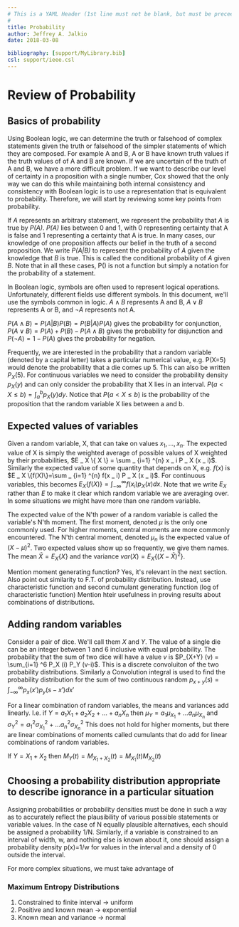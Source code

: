 ```yaml
---
# This is a YAML Header (1st line must not be blank, but must be preceeded by blank line)
#
title: Probability
author: Jeffrey A. Jalkio
date: 2018-03-08

bibliography: [support/MyLibrary.bib]
csl: support/ieee.csl
---
```

# Review of Probability

## Basics of probability

Using Boolean logic, we can determine the truth or falsehood of complex statements given the truth or falsehood of the simpler statements of which they are composed. For example A and B, A or B have known truth values if the truth values of of A and B are known. If we are uncertain of the truth of A and B, we have a more difficult problem. If we want to describe our level of certainty in a proposition with a single number, Cox showed that the only way we can do this while maintaining both internal consistency and consistency with Boolean logic is to use a representation that is equivalent to probability. Therefore, we will start by reviewing some key points from probability. 

If *A* represents an arbitrary statement, we represent the probability that *A* is true by *P(A)*. *P(A)* lies between 0 and 1, with 0 representing certainty that A is false and 1 representing a certainty that A is true. In many cases, our knowledge of one proposition affects our belief in the truth of a second proposition. We write *P(A|B)* to represent the probability of *A* given the knowledge that *B* is true. This is called the conditional probability of *A* given *B*. Note that in all these cases, P() is not a function but simply a notation for the probability of a statement.

In Boolean logic, symbols are often used to represent logical operations. Unfortunately, different fields use different symbols. In this document, we'll use the symbols common in logic. $A \wedge B$ represents A and B, $A \vee B$ represents A or B, and $\neg A$ represents not A.

$P(A \wedge B) = P(A|B)P(B) = P(B|A)P(A)$ gives the probability for conjunction, $P(A \vee B)= P(A) + P(B) - P(A \wedge B)$ gives the probability for disjunction and $P(\neg A)=1-P(A)$ gives the probability for negation.

Frequently, we are interested in the probability that a random variable (denoted by a capital letter) takes a particular numerical value, e.g. P(X=5) would denote the probability that a die comes up 5. This can also be written $P _ X (5)$.  For continuous variables we need to consider the probability density $p _X (y)$ and can only consider the probability that X lies in an interval.
$P(a < X \le b) = \int_ a ^b p_X (y) dy$. Notice that $P( a < X \le b )$ is the probability of the proposition that the random variable X lies between a and b.


## Expected values of variables

Given a random variable, X, that can take on values $x _ 1 ,...,x _ n$. The expected value of X is simply the weighted average of possible values of X weighted by their probabilities, $E  _  X \{ X \} = \sum  _  {i=1} ^{n} x  _  i P  _  X (x  _  i)$. Similarly the expected value of some quantity that depends on X, e.g. $f(x)$ is $E _  X \{f(X)\}=\sum _  {i=1} ^{n} f(x _  i) P _  X (x _  i)$. For continuous variables, this becomes $E _ X \{f(X)\}=\int _  {-\infty} ^{\infty} f(x _ i) p _ X (x) dx$. Note that we write $E _ X{}$ rather than $E{}$ to make it clear which random variable we are averaging over. In some situations we might have more than one random variable.

The expected value of the N'th power of a random variable is called the variable's N'th moment. The first moment, denoted $\mu$ is the only one commonly used. For higher moments, central moments are more commonly encountered. The N'th central moment, denoted $\mu _n$ is the expected value of $(X - \mu)^2$.
Two expected values show  up so frequently, we give them names. The mean $\bar{X}=E _ X\{X\}$ and the variance $var(X) = E _ X\{(X-\bar{X})^2\}$.

Mention moment generating function? Yes, it's relevant in the next section. Also point out similarity to F.T. of probability distribution. Instead, use characteristic function and second cumulant generating function (log of characteristic function) Mention hteir usefulness in proving results about combinations of distributions.

## Adding random variables

Consider a pair of dice. We'll call them $X$ and $Y$. The value of a single die can be an integer between 1 and 6 inclusive with equal probability. The probability that the sum of two dice will have a value $v$ is $P_{X+Y} (v) = \sum_{i=1} ^6 P_X (i) P_Y (v-i)$. This is a discrete convoluiton of the two probability distributions. Similarly a Convolution integral is used to find the probability distribution for the sum of two continuous random $p _  {x+y}(s)=\int _  {-\infty}^\infty p _  x (x')p _ y (s-x') dx'$

For a linear combination of random variables, the means and variances add linearly. I.e. if $Y=a _ 1 X _ 1 + a _ 2 X _ 2 + ... + a _ n X _ n$ then $\mu _ Y = a _ 1 \mu _ {X _ 1} + ... a _ n \mu _ {X _ n}$ and $\sigma _ Y^2 = a _ 1^2 \sigma _ {X _ 1}^2 + ... a _ n^2 \sigma _ {X _ n}^2$ This does not hold for higher moments, but there are linear combinations of moments called cumulants that do add for linear combinations of random variables.


If $Y=X _ 1 + X _ 2$ then 
$M _ Y (t) = M _ {X _ 1 + X _ 2} (t) = M _ {X _ 1} (t) M _ {X _ 2} (t)$

## Choosing a probability distribution appropriate to describe ignorance in a particular situation

Assigning probabilities or probability densities must be done in such a way as to accurately reflect the plausibility of various possible statements or variable values. In the case of N equally plausible alternatives, each should be assigned a probability 1/N. Similarly, if a variable is constrained to an interval of width, w, and nothing else is known about it, one should assign a probability density p(x)=1/w for values in the interval and a density of 0 outside the interval.

For more complex situations, we must take advantage of

### Maximum Entropy Distributions

1. Constrained to finite interval -> uniform
2. Positive and known mean -> exponential
3. Known mean and variance -> normal

